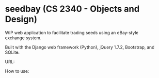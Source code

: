 seedbay (CS 2340 - Objects and Design)
=======

WIP web application to facilitate trading seeds using an eBay-style exchange system.

Built with the Django web framework (Python), jQuery 1.7.2, Bootstrap, and SQLite.

URL: 

How to use: 
